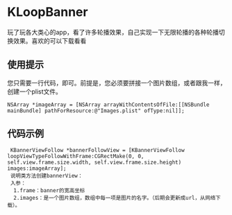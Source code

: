 # KLoopBanner
玩了玩各大类心的app，看了许多轮播效果，自己实现一下无限轮播的各种轮播切换效果。喜欢的可以下载看看

## 使用提示 
  您只需要一行代码，即可。前提是，您必须要拼接一个图片数组，或者跟我一样，创建一个plist文件。
  
    NSArray *imageArray = [NSArray arrayWithContentsOfFile:[[NSBundle mainBundle] pathForResource:@"Images.plist" ofType:nil]];
    
## 代码示例

     KBannerViewFollow *bannerFollowView = [KBannerViewFollow loopViewTypeFollowWithFrame:CGRectMake(0, 0, self.view.frame.size.width, self.view.frame.size.height) images:imageArray];
     说明类方法创建bannerView：
     入参：
      1.frame：banner的宽高坐标
      2.images：是一个图片数组，数组中每一项是图片的名字。（后期会更新成url，从网络下载）。 
 
